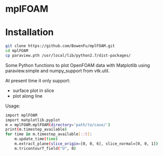 mplFOAM
=======

Installation
============
```sh
git clone https://github.com/BowenFu/mplFOAM.git
cd mplFOAM
cp paraview.pth /usr/local/lib/python2.7/dist-packages/

```

Some Python functions to plot OpenFOAM data with Matplotlib using paraview.simple and numpy_support from vtk.util.

At present time it only support:
* surface plot in slice
* plot along line

Usage:

```sh
import mplFOAM
import matplotlib.pyplot
m = mplFOAM.mplFOAM(directory='path/to/case/')
print(m.timestep_available)
for time in m.timestep_available[::5]:
	m.update_time(time)
	m.extract_plane(slice_origin=[0, 0, 6], slice_normal=[0, 0, 1])
	m.tricontourf_field("U", 0)
```
